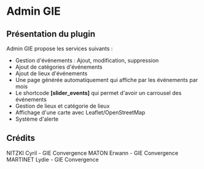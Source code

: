 # Admin GIE

## Présentation du plugin
Admin GIE propose les services suivants :
 - Gestion d'événements : Ajout, modification, suppression
 - Ajout de catégories d'événements
 - Ajout de lieux d'événements
 - Une page générée automatiquement qui affiche par les événements par mois
 - Le shortcode **[slider_events]** qui permet d'avoir un carrousel des événements
 - Gestion de lieux et catégorie de lieux
 - Affichage d'une carte avec Leaflet/OpenStreetMap
 - Système d'alerte

 ## Crédits
 NITZKI Cyril - GIE Convergence 
 MATON Erwann - GIE Convergence 
 MARTINET Lydie - GIE Convergence 
 

